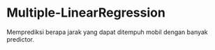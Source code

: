 # Multiple-LinearRegression
Memprediksi berapa jarak yang dapat ditempuh mobil dengan banyak predictor.
